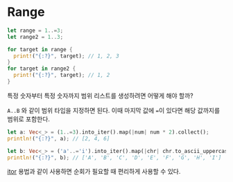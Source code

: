 # Range

```rs
let range = 1..=3;
let range2 = 1..3;

for target in range {
  print!("{:?}", target); // 1, 2, 3
}
for target in range2 {
  print!("{:?}", target); // 1, 2
}
```

특정 숫자부터 특정 숫자까지 범위 리스트를 생성하려면 어떻게 해야 할까?

`A..B` 와 같이 범위 타입을 지정하면 된다. 이때 마지막 값에 `=`이 있다면 해당 값까지를 범위로 포함한다.

```rs
let a: Vec<_> = (1..=3).into_iter().map(|num| num * 2).collect();
println!("{:?}", a); // [2, 4, 6]

let b: Vec<_> = ('a'..='i').into_iter().map(|chr| chr.to_ascii_uppercase()).collect();
println!("{:?}", b); // ['A', 'B', 'C', 'D', 'E', 'F', 'G', 'H', 'I']
```

[itor](./vector.md#itor) 용법과 같이 사용하면 순회가 필요할 때 편리하게 사용할 수 있다.
